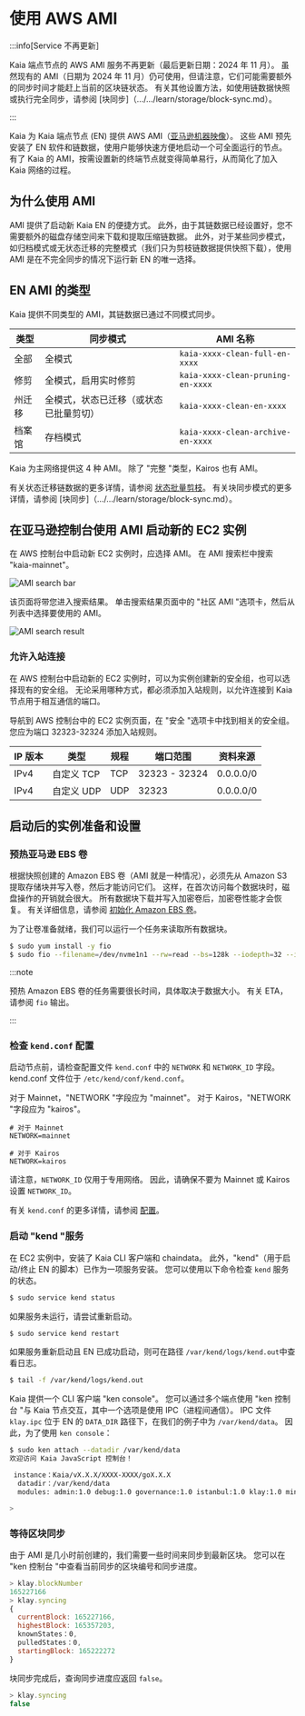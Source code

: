 # 使用 AWS AMI

:::info[Service 不再更新］

Kaia 端点节点的 AWS AMI 服务不再更新（最后更新日期：2024 年 11 月）。 虽然现有的 AMI（日期为 2024 年 11 月）仍可使用，但请注意，它们可能需要额外的同步时间才能赶上当前的区块链状态。 有关其他设置方法，如使用链数据快照或执行完全同步，请参阅 [块同步]（.../.../learn/storage/block-sync.md）。

:::

Kaia 为 Kaia 端点节点 (EN) 提供 AWS AMI（[亚马逊机器映像](https://docs.aws.amazon.com/AWSEC2/latest/UserGuide/AMIs.html)）。 这些 AMI 预先安装了 EN 软件和链数据，使用户能够快速方便地启动一个可全面运行的节点。 有了 Kaia 的 AMI，按需设置新的终端节点就变得简单易行，从而简化了加入 Kaia 网络的过程。

## 为什么使用 AMI

AMI 提供了启动新 Kaia EN 的便捷方式。 此外，由于其链数据已经设置好，您不需要额外的磁盘存储空间来下载和提取压缩链数据。 此外，对于某些同步模式，如归档模式或无状态迁移的完整模式（我们只为剪枝链数据提供快照下载），使用 AMI 是在不完全同步的情况下运行新 EN 的唯一选择。

## EN AMI 的类型

Kaia 提供不同类型的 AMI，其链数据已通过不同模式同步。

| **类型** | **同步模式**            | **AMI 名称**                        |
| ------ | ------------------- | --------------------------------- |
| 全部     | 全模式                 | `kaia-xxxx-clean-full-en-xxxx`    |
| 修剪     | 全模式，启用实时修剪          | `kaia-xxxx-clean-pruning-en-xxxx` |
| 州迁移    | 全模式，状态已迁移（或状态已批量剪切） | `kaia-xxxx-clean-en-xxxx`         |
| 档案馆    | 存档模式                | `kaia-xxxx-clean-archive-en-xxxx` |

Kaia 为主网络提供这 4 种 AMI。 除了 "完整 "类型，Kairos 也有 AMI。

有关状态迁移链数据的更多详情，请参阅 [状态批量剪枝](.../.../.../learn/storage/state-pruning/#state-batch-pruning-state-migration)。
有关块同步模式的更多详情，请参阅 [块同步]（.../.../learn/storage/block-sync.md）。

## 在亚马逊控制台使用 AMI 启动新的 EC2 实例

在 AWS 控制台中启动新 EC2 实例时，应选择 AMI。 在 AMI 搜索栏中搜索 "kaia-mainnet"。

![AMI search bar](/img/misc/ami_search.png)

该页面将带您进入搜索结果。 单击搜索结果页面中的 "社区 AMI "选项卡，然后从列表中选择要使用的 AMI。

![AMI search result](/img/misc/ami_select.png)

### 允许入站连接

在 AWS 控制台中启动新的 EC2 实例时，可以为实例创建新的安全组，也可以选择现有的安全组。 无论采用哪种方式，都必须添加入站规则，以允许连接到 Kaia 节点用于相互通信的端口。

导航到 AWS 控制台中的 EC2 实例页面，在 "安全 "选项卡中找到相关的安全组。 您应为端口 32323-32324 添加入站规则。

| IP 版本 | 类型      | 规程  | 端口范围          | 资料来源                                                      |
| ----- | ------- | --- | ------------- | --------------------------------------------------------- |
| IPv4  | 自定义 TCP | TCP | 32323 - 32324 | 0.0.0.0/0 |
| IPv4  | 自定义 UDP | UDP | 32323         | 0.0.0.0/0 |

## 启动后的实例准备和设置

### 预热亚马逊 EBS 卷

根据快照创建的 Amazon EBS 卷（AMI 就是一种情况），必须先从 Amazon S3 提取存储块并写入卷，然后才能访问它们。 这样，在首次访问每个数据块时，磁盘操作的开销就会很大。 所有数据块下载并写入加密卷后，加密卷性能才会恢复。 有关详细信息，请参阅 [初始化 Amazon EBS 卷](https://docs.aws.amazon.com/ebs/latest/userguide/ebs-initialize.html)。

为了让卷准备就绪，我们可以运行一个任务来读取所有数据块。

```bash
$ sudo yum install -y fio
$ sudo fio --filename=/dev/nvme1n1 --rw=read --bs=128k --iodepth=32 --ioengine=libaio --direct=1 --name=volume-initialize
```

:::note

预热 Amazon EBS 卷的任务需要很长时间，具体取决于数据大小。 有关 ETA，请参阅 `fio` 输出。

:::

### 检查 `kend.conf` 配置

启动节点前，请检查配置文件 `kend.conf` 中的 `NETWORK` 和 `NETWORK_ID` 字段。 kend.conf 文件位于 `/etc/kend/conf/kend.conf`。

对于 Mainnet，"NETWORK "字段应为 "mainnet"。 对于 Kairos，"NETWORK "字段应为 "kairos"。

```
# 对于 Mainnet
NETWORK=mainnet

# 对于 Kairos
NETWORK=kairos
```

请注意，`NETWORK_ID` 仅用于专用网络。 因此，请确保不要为 Mainnet 或 Kairos 设置 `NETWORK_ID`。

有关 `kend.conf` 的更多详情，请参阅 [配置](configuration.md)。

### 启动 "kend "服务

在 EC2 实例中，安装了 Kaia CLI 客户端和 chaindata。 此外，"kend"（用于启动/终止 EN 的脚本）已作为一项服务安装。 您可以使用以下命令检查 `kend` 服务的状态。

```bash
$ sudo service kend status
```

如果服务未运行，请尝试重新启动。

```bash
$ sudo service kend restart
```

如果服务重新启动且 EN 已成功启动，则可在路径 `/var/kend/logs/kend.out`中查看日志。

```bash
$ tail -f /var/kend/logs/kend.out
```

Kaia 提供一个 CLI 客户端 "ken console"。 您可以通过多个端点使用 "ken 控制台 "与 Kaia 节点交互，其中一个选项是使用 IPC（进程间通信）。 IPC 文件 `klay.ipc` 位于 EN 的 `DATA_DIR` 路径下，在我们的例子中为 `/var/kend/data`。 因此，为了使用 `ken console`：

```bash
$ sudo ken attach --datadir /var/kend/data
欢迎访问 Kaia JavaScript 控制台！

 instance：Kaia/vX.X.X/XXXX-XXXX/goX.X.X
  datadir：/var/kend/data
  modules: admin:1.0 debug:1.0 governance:1.0 istanbul:1.0 klay:1.0 miner:1.0 net:1.0 personal:1.0 rpc:1.0 txpool:1.0

>
```

### 等待区块同步

由于 AMI 是几小时前创建的，我们需要一些时间来同步到最新区块。 您可以在 "ken 控制台 "中查看当前同步的区块编号和同步进度。

```js
> klay.blockNumber
165227166
> klay.syncing
{
  currentBlock: 165227166,
  highestBlock: 165357203,
  knownStates：0,
  pulledStates：0,
  startingBlock: 165222272
}
```

块同步完成后，查询同步进度应返回 `false`。

```js
> klay.syncing
false
```
